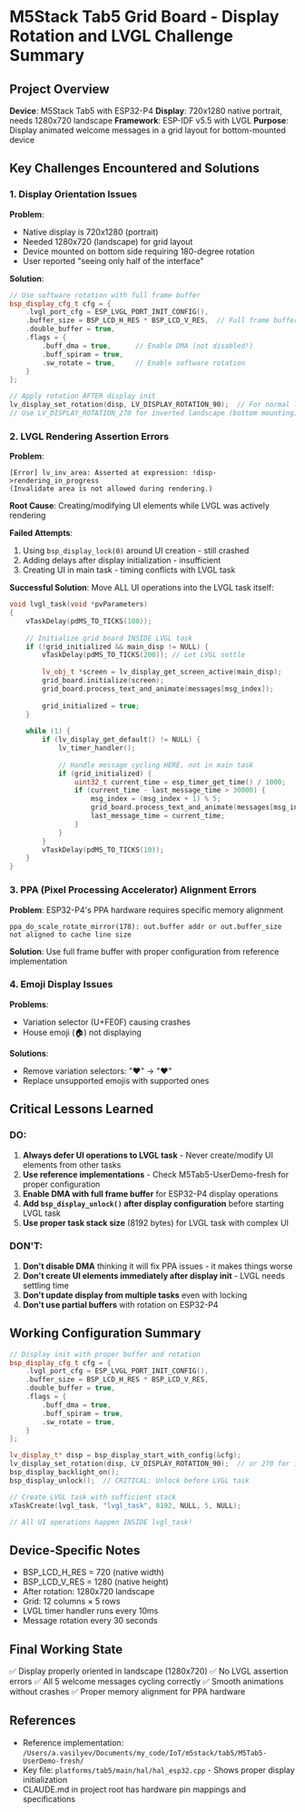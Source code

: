 # M5Stack Tab5 Grid Board - Display Rotation and LVGL Challenge Summary

## Project Overview
**Device**: M5Stack Tab5 with ESP32-P4
**Display**: 720x1280 native portrait, needs 1280x720 landscape
**Framework**: ESP-IDF v5.5 with LVGL
**Purpose**: Display animated welcome messages in a grid layout for bottom-mounted device

## Key Challenges Encountered and Solutions

### 1. Display Orientation Issues
**Problem**: 
- Native display is 720x1280 (portrait)
- Needed 1280x720 (landscape) for grid layout
- Device mounted on bottom side requiring 180-degree rotation
- User reported "seeing only half of the interface"

**Solution**:
```cpp
// Use software rotation with full frame buffer
bsp_display_cfg_t cfg = {
    .lvgl_port_cfg = ESP_LVGL_PORT_INIT_CONFIG(),
    .buffer_size = BSP_LCD_H_RES * BSP_LCD_V_RES,  // Full frame buffer
    .double_buffer = true,
    .flags = {
        .buff_dma = true,      // Enable DMA (not disabled!)
        .buff_spiram = true,
        .sw_rotate = true,     // Enable software rotation
    }
};

// Apply rotation AFTER display init
lv_display_set_rotation(disp, LV_DISPLAY_ROTATION_90);  // For normal landscape
// Use LV_DISPLAY_ROTATION_270 for inverted landscape (bottom mounting)
```

### 2. LVGL Rendering Assertion Errors
**Problem**: 
```
[Error] lv_inv_area: Asserted at expression: !disp->rendering_in_progress 
(Invalidate area is not allowed during rendering.)
```

**Root Cause**: Creating/modifying UI elements while LVGL was actively rendering

**Failed Attempts**:
1. Using `bsp_display_lock(0)` around UI creation - still crashed
2. Adding delays after display initialization - insufficient
3. Creating UI in main task - timing conflicts with LVGL task

**Successful Solution**:
Move ALL UI operations into the LVGL task itself:

```cpp
void lvgl_task(void *pvParameters)
{
    vTaskDelay(pdMS_TO_TICKS(100));
    
    // Initialize grid board INSIDE LVGL task
    if (!grid_initialized && main_disp != NULL) {
        vTaskDelay(pdMS_TO_TICKS(200)); // Let LVGL settle
        
        lv_obj_t *screen = lv_display_get_screen_active(main_disp);
        grid_board.initialize(screen);
        grid_board.process_text_and_animate(messages[msg_index]);
        
        grid_initialized = true;
    }
    
    while (1) {
        if (lv_display_get_default() != NULL) {
            lv_timer_handler();
            
            // Handle message cycling HERE, not in main task
            if (grid_initialized) {
                uint32_t current_time = esp_timer_get_time() / 1000;
                if (current_time - last_message_time > 30000) {
                    msg_index = (msg_index + 1) % 5;
                    grid_board.process_text_and_animate(messages[msg_index]);
                    last_message_time = current_time;
                }
            }
        }
        vTaskDelay(pdMS_TO_TICKS(10));
    }
}
```

### 3. PPA (Pixel Processing Accelerator) Alignment Errors
**Problem**: ESP32-P4's PPA hardware requires specific memory alignment
```
ppa_do_scale_rotate_mirror(178): out.buffer addr or out.buffer_size 
not aligned to cache line size
```

**Solution**: Use full frame buffer with proper configuration from reference implementation

### 4. Emoji Display Issues
**Problems**:
- Variation selector (U+FE0F) causing crashes
- House emoji (🏠) not displaying

**Solutions**:
- Remove variation selectors: "❤️" → "❤"
- Replace unsupported emojis with supported ones

## Critical Lessons Learned

### DO:
1. **Always defer UI operations to LVGL task** - Never create/modify UI elements from other tasks
2. **Use reference implementations** - Check M5Tab5-UserDemo-fresh for proper configuration
3. **Enable DMA with full frame buffer** for ESP32-P4 display operations
4. **Add `bsp_display_unlock()` after display configuration** before starting LVGL task
5. **Use proper task stack size** (8192 bytes) for LVGL task with complex UI

### DON'T:
1. **Don't disable DMA** thinking it will fix PPA issues - it makes things worse
2. **Don't create UI elements immediately after display init** - LVGL needs settling time
3. **Don't update display from multiple tasks** even with locking
4. **Don't use partial buffers** with rotation on ESP32-P4

## Working Configuration Summary

```cpp
// Display init with proper buffer and rotation
bsp_display_cfg_t cfg = {
    .lvgl_port_cfg = ESP_LVGL_PORT_INIT_CONFIG(),
    .buffer_size = BSP_LCD_H_RES * BSP_LCD_V_RES,
    .double_buffer = true,
    .flags = {
        .buff_dma = true,
        .buff_spiram = true,
        .sw_rotate = true,
    }
};

lv_display_t* disp = bsp_display_start_with_config(&cfg);
lv_display_set_rotation(disp, LV_DISPLAY_ROTATION_90);  // or 270 for inverted
bsp_display_backlight_on();
bsp_display_unlock();  // CRITICAL: Unlock before LVGL task

// Create LVGL task with sufficient stack
xTaskCreate(lvgl_task, "lvgl_task", 8192, NULL, 5, NULL);

// All UI operations happen INSIDE lvgl_task!
```

## Device-Specific Notes
- BSP_LCD_H_RES = 720 (native width)
- BSP_LCD_V_RES = 1280 (native height)  
- After rotation: 1280x720 landscape
- Grid: 12 columns × 5 rows
- LVGL timer handler runs every 10ms
- Message rotation every 30 seconds

## Final Working State
✅ Display properly oriented in landscape (1280x720)
✅ No LVGL assertion errors
✅ All 5 welcome messages cycling correctly
✅ Smooth animations without crashes
✅ Proper memory alignment for PPA hardware

## References
- Reference implementation: `/Users/a.vasilyev/Documents/my_code/IoT/m5stack/tab5/M5Tab5-UserDemo-fresh/`
- Key file: `platforms/tab5/main/hal/hal_esp32.cpp` - Shows proper display initialization
- CLAUDE.md in project root has hardware pin mappings and specifications